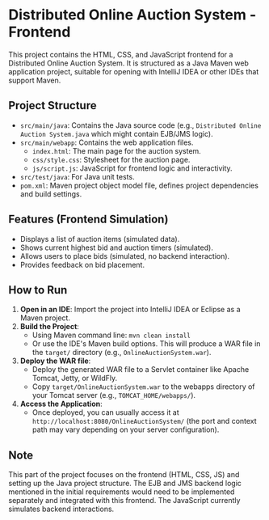 # Distributed Online Auction System - Frontend

This project contains the HTML, CSS, and JavaScript frontend for a Distributed Online Auction System.
It is structured as a Java Maven web application project, suitable for opening with IntelliJ IDEA or other IDEs that support Maven.

## Project Structure

-   `src/main/java`: Contains the Java source code (e.g., `Distributed Online Auction System.java` which might contain EJB/JMS logic).
-   `src/main/webapp`: Contains the web application files.
    -   `index.html`: The main page for the auction system.
    -   `css/style.css`: Stylesheet for the auction page.
    -   `js/script.js`: JavaScript for frontend logic and interactivity.
-   `src/test/java`: For Java unit tests.
-   `pom.xml`: Maven project object model file, defines project dependencies and build settings.

## Features (Frontend Simulation)

-   Displays a list of auction items (simulated data).
-   Shows current highest bid and auction timers (simulated).
-   Allows users to place bids (simulated, no backend interaction).
-   Provides feedback on bid placement.

## How to Run

1.  **Open in an IDE**: Import the project into IntelliJ IDEA or Eclipse as a Maven project.
2.  **Build the Project**:
    -   Using Maven command line: `mvn clean install`
    -   Or use the IDE's Maven build options. This will produce a WAR file in the `target/` directory (e.g., `OnlineAuctionSystem.war`).
3.  **Deploy the WAR file**:
    -   Deploy the generated WAR file to a Servlet container like Apache Tomcat, Jetty, or WildFly.
    -   Copy `target/OnlineAuctionSystem.war` to the webapps directory of your Tomcat server (e.g., `TOMCAT_HOME/webapps/`).
4.  **Access the Application**:
    -   Once deployed, you can usually access it at `http://localhost:8080/OnlineAuctionSystem/` (the port and context path may vary depending on your server configuration).

## Note

This part of the project focuses on the frontend (HTML, CSS, JS) and setting up the Java project structure. The EJB and JMS backend logic mentioned in the initial requirements would need to be implemented separately and integrated with this frontend. The JavaScript currently simulates backend interactions.
